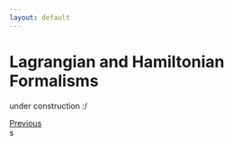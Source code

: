 ```yaml
---
layout: default
---
```


# Lagrangian and Hamiltonian Formalisms

under construction :/



<div class="pagination">
  <a href="{{ '/CM/CM_content.html' | relative_url }}" class="prev-button">Previous</a>
</div>s